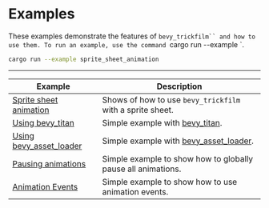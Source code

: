 # Examples

These examples demonstrate the features of `bevy_trickfilm`` and how to use them.
To run an example, use the command `cargo run --example <Example>`.

```sh
cargo run --example sprite_sheet_animation
```

---

Example                        | Description |
-------------------------------|-------------|
[Sprite sheet animation]       | Shows of how to use `bevy_trickfilm` with a sprite sheet. |
[Using bevy_titan]             | Simple example with [bevy_titan]. |
[Using bevy_asset_loader]      | Simple example with [bevy_asset_loader]. |
[Pausing animations]           | Simple example to show how to globally pause all animations. |
[Animation Events]             | Simple example to show how to use animation events. |

[Sprite sheet animation]: ../examples/sprite_sheet_animation.rs
[Using bevy_titan]: ../examples/sprite_sheet_animation_titan.rs
[Using bevy_asset_loader]: ../examples/bevy_asset_loader.rs
[Pausing animations]: ../examples/pausing_animations.rs
[Animation Events]: ../examples/events.rs
[bevy_asset_loader]: https://crates.io/crates/bevy_asset_loader
[bevy_titan]: https://crates.io/crates/bevy_titan